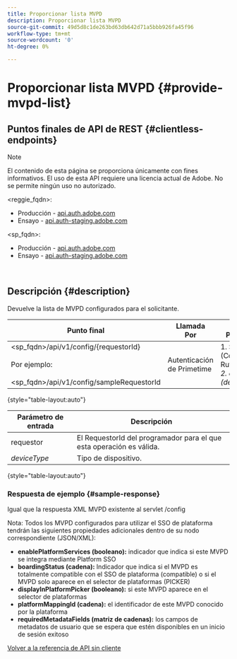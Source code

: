 ```yaml
---
title: Proporcionar lista MVPD
description: Proporcionar lista MVPD
source-git-commit: 49d5d8c1de263bd63db642d71a5bbb926fa45f96
workflow-type: tm+mt
source-wordcount: '0'
ht-degree: 0%

---
```



# Proporcionar lista MVPD {#provide-mvpd-list}

## Puntos finales de API de REST {#clientless-endpoints}

>[!NOTE]
>
>El contenido de esta página se proporciona únicamente con fines informativos. El uso de esta API requiere una licencia actual de Adobe. No se permite ningún uso no autorizado.

&lt;reggie_fqdn>:

* Producción - [api.auth.adobe.com](http://api.auth.adobe.com/)
* Ensayo - [api.auth-staging.adobe.com](http://api.auth-staging.adobe.com/)

&lt;sp_fqdn>:

* Producción - [api.auth.adobe.com](http://api.auth.adobe.com/)
* Ensayo - [api.auth-staging.adobe.com](http://api.auth-staging.adobe.com/)

 </br>

## Descripción {#description}

Devuelve la lista de MVPD configurados para el solicitante.

| Punto final | Llamada  </br>Por | Entrada   </br>Parámetros | HTTP  </br>Método | Respuesta | HTTP  </br>Respuesta |
| --- | --- | --- | --- | --- | --- |
| &lt;sp_fqdn>/api/v1/config/{requestorId}</br></br>Por ejemplo:</br></br>&lt;sp_fqdn>/api/v1/config/sampleRequestorId | Autenticación de Primetime | 1. Solicitante</br>    (Componente Ruta)</br>_2.  deviceType (desaprobada)_ | GET | XML o JSON que contienen una lista de MVPD. | 200 |

{style=&quot;table-layout:auto&quot;}


| Parámetro de entrada | Descripción |
| --------------- | ------------------------------------------------------------- |
| requestor | El RequestorId del programador para el que esta operación es válida. |
| *deviceType* | Tipo de dispositivo. |

{style=&quot;table-layout:auto&quot;}

### Respuesta de ejemplo {#sample-response}

Igual que la respuesta XML MVPD existente al servlet /config

Nota: Todos los MVPD configurados para utilizar el SSO de plataforma tendrán las siguientes propiedades adicionales dentro de su nodo correspondiente (JSON/XML):

* **enablePlatformServices (booleano):** indicador que indica si este MVPD se integra mediante Platform SSO
* **boardingStatus (cadena):** Indicador que indica si el MVPD es totalmente compatible con el SSO de plataforma (compatible) o si el MVPD solo aparece en el selector de plataformas (PICKER)
* **displayInPlatformPicker (booleano):** si este MVPD aparece en el selector de plataformas
* **platformMappingId (cadena):** el identificador de este MVPD conocido por la plataforma
* **requiredMetadataFields (matriz de cadenas):** los campos de metadatos de usuario que se espera que estén disponibles en un inicio de sesión exitoso


[Volver a la referencia de API sin cliente](http://tve.helpdocsonline.com/clientless-api-reference)
